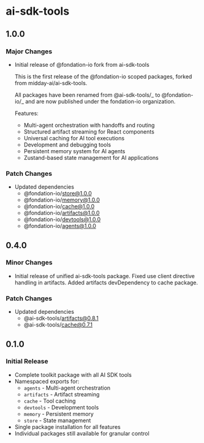 # ai-sdk-tools

## 1.0.0

### Major Changes

- Initial release of @fondation-io fork from ai-sdk-tools

  This is the first release of the @fondation-io scoped packages, forked from midday-ai/ai-sdk-tools.

  All packages have been renamed from @ai-sdk-tools/_ to @fondation-io/_ and are now published under the fondation-io organization.

  Features:

  - Multi-agent orchestration with handoffs and routing
  - Structured artifact streaming for React components
  - Universal caching for AI tool executions
  - Development and debugging tools
  - Persistent memory system for AI agents
  - Zustand-based state management for AI applications

### Patch Changes

- Updated dependencies
  - @fondation-io/store@1.0.0
  - @fondation-io/memory@1.0.0
  - @fondation-io/cache@1.0.0
  - @fondation-io/artifacts@1.0.0
  - @fondation-io/devtools@1.0.0
  - @fondation-io/agents@1.0.0

## 0.4.0

### Minor Changes

- Initial release of unified ai-sdk-tools package. Fixed use client directive handling in artifacts. Added artifacts devDependency to cache package.

### Patch Changes

- Updated dependencies
  - @ai-sdk-tools/artifacts@0.8.1
  - @ai-sdk-tools/cache@0.7.1

## 0.1.0

### Initial Release

- Complete toolkit package with all AI SDK tools
- Namespaced exports for:
  - `agents` - Multi-agent orchestration
  - `artifacts` - Artifact streaming
  - `cache` - Tool caching
  - `devtools` - Development tools
  - `memory` - Persistent memory
  - `store` - State management
- Single package installation for all features
- Individual packages still available for granular control
